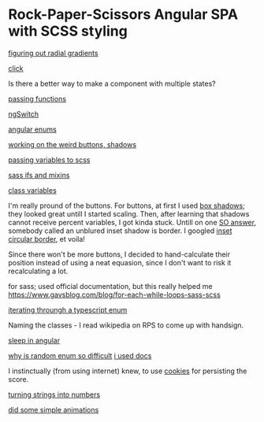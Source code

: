 
# Rock-Paper-Scissors Angular SPA with SCSS styling

[figuring out radial gradients](https://developer.mozilla.org/en-US/docs/Web/CSS/gradient/radial-gradient)

[click](https://angular.io/guide/event-binding)

Is there a better way to make a component with multiple states?

[passing functions](https://medium.com/@7hwyl/how-to-pass-a-function-to-a-child-component-in-angular-719fc3d1ee90)

[ngSwitch](https://angular.io/api/common/NgSwitch)

[angular enums](https://dev.to/shane/working-with-enums-in-angular-html-templates-2io9)

[working on the weird buttons, shadows](https://stackoverflow.com/questions/27212782/box-shadow-circle)

[passing variables to scss](https://www.intertech.com/using-css-variables-in-angular/)

[sass ifs and mixins](https://sass-lang.com/documentation/at-rules/control/if)

[class variables](https://stackoverflow.com/questions/41861319/angular2-set-css-class-to-component-variable-value)


I'm really pround of the buttons.
For buttons, at first I used [box shadows](https://developer.mozilla.org/en-US/docs/Web/CSS/box-shadow); they looked great untill I started scaling. Then, after learning that shadows cannot receive percent variables, I got kinda stuck. Untill on one [SO answer](https://stackoverflow.com/a/24707461/12731017), somebody called an unblured inset shadow is border. I googled [inset circular border](), et voila!

Since there won't be more buttons, I decided to hand-calculate their position instead of using a neat equasion, since I don't want to risk it recalculating a lot.

for sass; used official documentation, but this really helped me
https://www.gavsblog.com/blog/for-each-while-loops-sass-scss

[iterating throungh a typescript enum](https://stackoverflow.com/questions/38554562/how-can-i-use-ngfor-to-iterate-over-typescript-enum-as-an-array-of-strings)

Naming the classes - I read wikipedia on RPS to come up with handsign.

[sleep in angular](https://stackoverflow.com/questions/37764665/how-to-implement-sleep-function-in-typescript)

[why is random enum so difficult](https://stackoverflow.com/questions/44230998/how-to-get-a-random-enum-in-typescript)
[i used docs](https://developer.mozilla.org/en-US/docs/Web/JavaScript/Reference/Global_Objects/Math/random)

I instinctually (from using internet) knew, to use
[cookies](https://stackoverflow.com/questions/34298133/angular-cookies)
for persisting the score.

[turning strings into numbers](https://stackoverflow.com/questions/14667713/how-to-convert-a-string-to-number-in-typescript)

[did some simple animations](https://angular.io/guide/animations)
